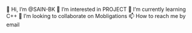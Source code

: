 👋 Hi, I’m @SAIN-BK 
👀 I’m interested in PROJECT
🌱 I’m currently learning C++
💞️ I’m looking to collaborate on Mobligations
📫 How to reach me by email
